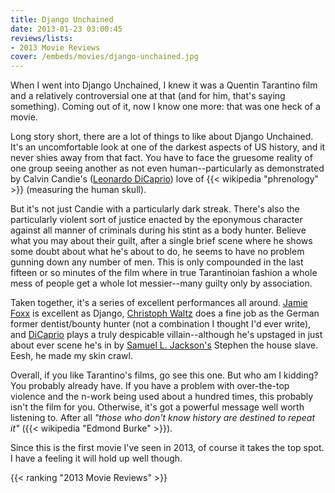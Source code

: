```yaml
---
title: Django Unchained
date: 2013-01-23 03:00:45
reviews/lists:
- 2013 Movie Reviews
cover: /embeds/movies/django-unchained.jpg
---
```

 When I went into Django Unchained, I knew it was a Quentin Tarantino film and a relatively controversial one at that (and for him, that's saying something). Coming out of it, now I know one more: that was one heck of a movie.

<!--more-->

Long story short, there are a lot of things to like about Django Unchained. It's an uncomfortable look at one of the darkest aspects of US history, and it never shies away from that fact. You have to face the gruesome reality of one group seeing another as not even human--particularly as demonstrated by Calvin Candie's (<a title="Leonardo DiCaprio" href="http://www.imdb.com/name/nm0000138/">Leonardo DiCaprio</a>) love of {{< wikipedia "phrenology" >}} (measuring the human skull).

But it's not just Candie with a particularly dark streak. There's also the particularly violent sort of justice enacted by the eponymous character against all manner of criminals during his stint as a body hunter. Believe what you may about their guilt, after a single brief scene where he shows some doubt about what he's about to do, he seems to have no problem gunning down any number of men. This is only compounded in the last fifteen or so minutes of the film where in true Tarantinoian fashion a whole mess of people get a whole lot messier--many guilty only by association.

Taken together, it's a series of excellent performances all around. <a title="IMDB: Jamie Foxx" href="http://www.imdb.com/name/nm0004937/">Jamie Foxx</a> is excellent as Django, <a title="IMDB: Christoph Waltz" href="http://www.imdb.com/name/nm0910607/">Christoph Waltz</a> does a fine job as the German former dentist/bounty hunter (not a combination I thought I'd ever write), and <a title="IMDB: Leonardo DiCaprio" href="http://www.imdb.com/name/nm0000138/">DiCaprio</a> plays a truly despicable villain--although he's upstaged in just about ever scene he's in by <a title="IMDB: Samuel L. Jackson" href="http://www.imdb.com/name/nm0000168/">Samuel L. Jackson's</a> Stephen the house slave. Eesh, he made my skin crawl.

Overall, if you like Tarantino's films, go see this one. But who am I kidding? You probably already have. If you have a problem with over-the-top violence and the n-work being used about a hundred times, this probably isn't the film for you. Otherwise, it's got a powerful message well worth listening to. After all *"those who don't know history are destined to repeat it"* ({{< wikipedia "Edmond Burke" >}}).

Since this is the first movie I've seen in 2013, of course it takes the top spot. I have a feeling it will hold up well though. 

{{< ranking "2013 Movie Reviews" >}}